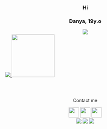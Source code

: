 ### <p align=center> Hi </p>
### <p align=center> Danya, 19y.o </p>

<div align=center>
    <img src='https://i.pinimg.com/originals/3b/43/4f/3b434f61e5b2021466e5f58fd718becb.gif'>
</div>

<a href="https://github.com/x4cusx4cus">
    <img src="https://bad-apple-github-readme.vercel.app/api?show_bg=1&username=x4cusx4cus&count_private=true&show_icons=true&theme=buefy&hide_border=true">
</a>

<a href="https://github.com/x4cusx4cus">
    <img height="135px" src="https://bad-apple-github-readme.vercel.app/api/top-langs?show_bg=1&username=x4cusx4cus&theme=buefy&hide_border=true&layout=compact">
</a>

<br><br>

<p align=center>Contact me</p>
<div align=center>
    <a href='https://t.me/x4cus'><img height="32" width="32" src='https://simpleicons.org/icons/telegram.svg'></a>
    <a href='https://vk.com/x4xus'><img height="32" width="32" src='https://simpleicons.org/icons/vk.svg'></a>
    <a href='mailto:x4cusx4cus@gmail.com'><img height="32" width="32" src='https://simpleicons.org/icons/gmail.svg'></a>
</div>

<div align=center>
    <a href='https://t.me/x4cus'><img src='https://img.shields.io/badge/Telegram-x4cus-9cf?style=flat-square'></a>
    <a href='https://vk.com/x4xus'><img src='https://img.shields.io/badge/Vk-x4xus-black?style=flat-square'></a>
    <a href='mailto:x4cusx4cus@gmail.com'><img src='https://img.shields.io/badge/Gmail-x4cusx4cus-blueviolet?style=flat-square'></a>
</div>
